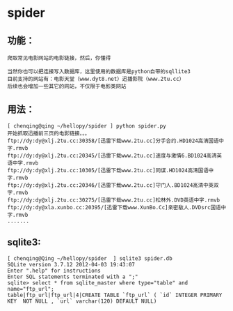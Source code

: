 spider
======

功能：
-----
    爬取常见电影网站的电影链接，然后，你懂得
    
    当然你也可以把连接写入数据库，这里使用的数据库是python自带的sqllite3
    目前支持的网站有：电影天堂（www.dyt8.net）迅播影院（www.2tu.cc）
    后续也会增加一些其它的网站，不仅限于电影类网站
    
用法：
-----
    [ chenqing@qing ~/hellopy/spider ] python spider.py 
    开始抓取迅播前三页的电影链接。。。
    ftp://dy:dy@xlj.2tu.cc:30358/[迅雷下载www.2tu.cc]分手合约.HD1024高清国语中字.rmvb
    ftp://dy:dy@xlj.2tu.cc:20345/[迅雷下载www.2tu.cc]速度与激情6.BD1024高清英语中字.rmvb
    ftp://dy:dy@xlj.2tu.cc:10305/[迅雷下载www.2tu.cc]同谋.HD1024高清国语中字.rmvb
    ftp://dy:dy@xlj.2tu.cc:20346/[迅雷下载www.2tu.cc]守门人.BD1024高清中英双字.rmvb
    ftp://dy:dy@xlj.2tu.cc:30275/[迅雷下载www.2tu.cc]松林外.DVD英语中字.rmvb
    ftp://dy:dy@xla.xunbo.cc:20395/[迅雷下载www.XunBo.Cc]亲密敌人.DVDsrc国语中字.rmvb
    .......
sqlite3:
------
    [ chenqing@Qing ~/hellopy/spider  ] sqlite3 spider.db
    SQLite version 3.7.12 2012-04-03 19:43:07
    Enter ".help" for instructions
    Enter SQL statements terminated with a ";"
    sqlite> select * from sqlite_master where type="table" and name="ftp_url";
    table|ftp_url|ftp_url|4|CREATE TABLE `ftp_url` ( `id` INTEGER PRIMARY KEY  NOT NULL , `url` varchar(120) DEFAULT NULL)
